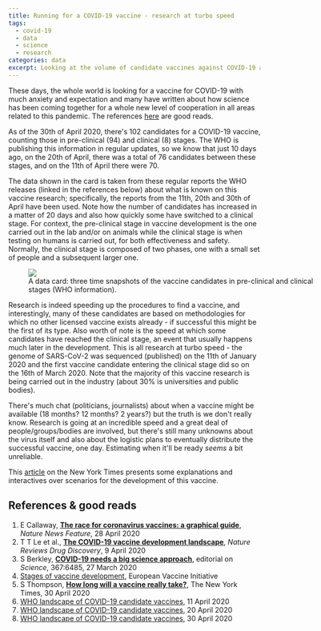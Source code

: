```yaml
---
title: Running for a COVID-19 vaccine - research at turbo speed
tags:
  - covid-19
  - data
  - science
  - research
categories: data
excerpt: Looking at the volume of candidate vaccines against COVID-19 and their progress in pre-clinical and clinical phases, in time
---
```


These days, the whole world is looking for a vaccine for COVID-19 with much anxiety and expectation and many have written about how science has been coming together for a whole new level of cooperation in all areas related to this pandemic. The references [here](#references--good-reads) are good reads.

As of the 30th of April 2020, there's 102 candidates for a COVID-19 vaccine, counting those in pre-clinical (94) and clinical (8) stages. The WHO is publishing this information in regular updates, so we know that just 10 days ago, on the 20th of April, there was a total of 76 candidates between these stages, and on the 11th of April there were 70.

The data shown in the card is taken from these regular reports the WHO releases (linked in the references below) about what is known on this vaccine research; specifically, the reports from the 11th, 20th and 30th of April have been used. Note how the number of candidates has increased in a matter of 20 days and also how quickly some have switched to a clinical stage. For context, the pre-clinical stage in vaccine development is the one carried out in the lab and/or on animals while the clinical stage is when testing on humans is carried out, for both effectiveness and safety. Normally, the clinical stage is composed of two phases, one with a small set of people and a subsequent larger one.

<figure class="responsive" style="width: 600px">
  <img src="{{ site.url }}{{site.posts_images_path}}covid19-vaccine-run.jpg">
  <figcaption>A data card: three time snapshots of the vaccine candidates in pre-clinical and clinical stages (WHO information).</figcaption>
</figure>

Research is indeed speeding up the procedures to find a vaccine, and interestingly, many of these candidates are based on methodologies for which no other licensed vaccine exists already - if successful this might be the first of its type. Also worth of note is the speed at which some candidates have reached the clinical stage, an event that usually happens much later in the development. This is all research at turbo speed - the genome of SARS-CoV-2 was sequenced (published) on the 11th of January 2020 and the first vaccine candidate entering the clinical stage did so on the 16th of March 2020. Note that the majority of this vaccine research is being carried out in the industry (about 30% is universities and public bodies).

There's much chat (politicians, journalists) about when a vaccine might be available (18 months? 12 months? 2 years?) but the truth is we don't really know. Research is going at an incredible speed and a great deal of people/groups/bodies are involved, but there's still many unknowns about the virus itself and also about the logistic plans to eventually distribute the successful vaccine, one day. Estimating when it'll be ready _seems_ a bit unreliable.

This [article](https://www.nytimes.com/interactive/2020/04/30/opinion/coronavirus-covid-vaccine.html) on the New York Times presents some explanations and interactives over scenarios for the development of this vaccine.

## References & good reads

1. E Callaway, [**The race for coronavirus vaccines: a graphical guide**](https://www.nature.com/articles/d41586-020-01221-y), _Nature News Feature_, 28 April 2020
2. T T Le et al., [**The COVID-19 vaccine development landscape**](https://www.nature.com/articles/d41573-020-00073-5), _Nature Reviews Drug Discovery_, 9 April 2020
3. S Berkley, [**COVID-19 needs a big science approach**](https://science.sciencemag.org/content/367/6485/1407.full), editorial on _Science_, 367:6485, 27 March 2020
4. [Stages of vaccine development](http://www.euvaccine.eu/vaccines-diseases/vaccines/stages-development), European Vaccine Initiative
5. S Thompson, [**How long will a vaccine really take?**](https://www.nytimes.com/interactive/2020/04/30/opinion/coronavirus-covid-vaccine.html), The New York Times, 30 April 2020
6. [WHO landscape of COVID-19 candidate vaccines](https://www.who.int/blueprint/priority-diseases/key-action/Novel_Coronavirus_Landscape_nCoV_11April2020.PDF), 11 April 2020
7. [WHO landscape of COVID-19 candidate vaccines](https://www.who.int/blueprint/priority-diseases/key-action/novel-coronavirus-landscape-ncov.pdf), 20 April 2020
8. [WHO landscape of COVID-19 candidate vaccines](https://www.who.int/who-documents-detail/draft-landscape-of-covid-19-candidate-vaccines), 30 April 2020
